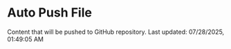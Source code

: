 # Auto Push File

Content that will be pushed to GitHub repository.
Last updated: 07/28/2025, 01:49:05 AM